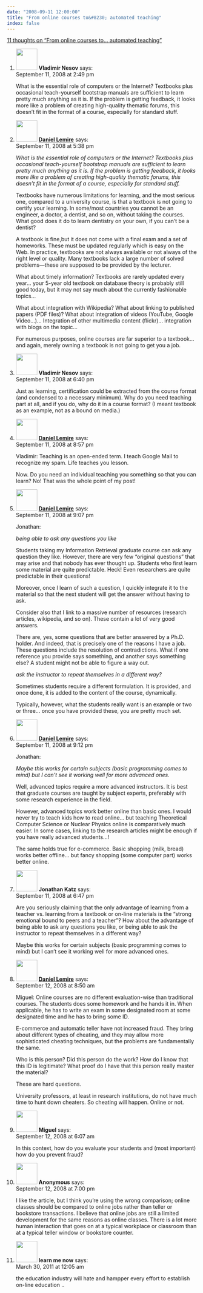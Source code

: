 ```yaml
---
date: "2008-09-11 12:00:00"
title: "From online courses to&#8230; automated teaching"
index: false
---
```


[11 thoughts on &ldquo;From online courses to&#8230; automated teaching&rdquo;](/lemire/blog/2008/09-11-from-online-courses-to-automated-teaching)

<ol class="comment-list">
<li id="comment-50144" class="comment even thread-even depth-1">
<div class="comment-author vcard">
<img alt src="https://secure.gravatar.com/avatar/c6f8e0087234b2359ea596326ddfd62d?s=56&#038;d=mm&#038;r=g" srcset="https://secure.gravatar.com/avatar/c6f8e0087234b2359ea596326ddfd62d?s=112&#038;d=mm&#038;r=g 2x" class="avatar avatar-56 photo" height="56" width="56" decoding="async" /> <b class="fn">Vladimir Nesov</b> <span class="says">says:</span> </div>
<div class="comment-metadata"><time datetime="2008-09-11T14:49:36+00:00">September 11, 2008 at 2:49 pm</time></a> </div>
<div class="comment-content">
<p>What is the essential role of computers or the Internet? Textbooks plus occasional teach-yourself bootstrap manuals are sufficient to learn pretty much anything as it is. If the problem is getting feedback, it looks more like a problem of creating high-quality thematic forums, this doesn&rsquo;t fit in the format of a course, especially for standard stuff.</p>
</div>
</li>
<li id="comment-50145" class="comment odd alt thread-odd thread-alt depth-1">
<div class="comment-author vcard">
<img alt src="https://secure.gravatar.com/avatar/6518c23aacab4c42dd2c5b9b57b79fb5?s=56&#038;d=mm&#038;r=g" srcset="https://secure.gravatar.com/avatar/6518c23aacab4c42dd2c5b9b57b79fb5?s=112&#038;d=mm&#038;r=g 2x" class="avatar avatar-56 photo" height="56" width="56" decoding="async" /> <b class="fn"><a href="https://lemire.me/blog/" class="url" rel="ugc">Daniel Lemire</a></b> <span class="says">says:</span> </div>
<div class="comment-metadata"><time datetime="2008-09-11T17:38:14+00:00">September 11, 2008 at 5:38 pm</time></a> </div>
<div class="comment-content">
<p><i> What is the essential role of computers or the Internet? Textbooks plus occasional teach-yourself bootstrap manuals are sufficient to learn pretty much anything as it is. If the problem is getting feedback, it looks more like a problem of creating high-quality thematic forums, this doesn&rsquo;t fit in the format of a course, especially for standard stuff.<br/>
</i></p>
<p>Textbooks have numerous limitations for learning, and the most serious one, compared to a university course, is that a textbook is not going to certify your learning. In some/most countries you cannot be an engineer, a doctor, a dentist, and so on, without taking the courses. What good does it do to learn dentistry on your own, if you can&rsquo;t be a dentist?</p>
<p>A textbook is fine,but it does not come with a final exam and a set of homeworks. These must be updated regularly which is easy on the Web. In practice, textbooks are not always available or not always of the right level or quality. Many textbooks lack a large number of solved problems&#8212;these are supposed to be provided by the lecturer.</p>
<p>What about timely information? Textbooks are rarely updated every year&#8230; your 5-year old textbook on database theory is probably still good today, but it may not say much about the currently fashionable topics&#8230;</p>
<p>What about integration with Wikipedia? What about linking to published papers (PDF files)? What about integration of videos (YouTube, Google Video&#8230;)&#8230; Integration of other multimedia content (flickr)&#8230; integration with blogs on the topic&#8230;</p>
<p>For numerous purposes, online courses are far superior to a textbook&#8230; and again, merely owning a textbook is not going to get you a job.</p>
</div>
</li>
<li id="comment-50146" class="comment even thread-even depth-1">
<div class="comment-author vcard">
<img alt src="https://secure.gravatar.com/avatar/c6f8e0087234b2359ea596326ddfd62d?s=56&#038;d=mm&#038;r=g" srcset="https://secure.gravatar.com/avatar/c6f8e0087234b2359ea596326ddfd62d?s=112&#038;d=mm&#038;r=g 2x" class="avatar avatar-56 photo" height="56" width="56" loading="lazy" decoding="async" /> <b class="fn">Vladimir Nesov</b> <span class="says">says:</span> </div>
<div class="comment-metadata"><time datetime="2008-09-11T18:40:12+00:00">September 11, 2008 at 6:40 pm</time></a> </div>
<div class="comment-content">
<p>Just as learning, certification could be extracted from the course format (and condensed to a necessary minimum). Why do you need teaching part at all, and if you do, why do it in a course format? (I meant textbook as an example, not as a bound on media.)</p>
</div>
</li>
<li id="comment-50148" class="comment odd alt thread-odd thread-alt depth-1">
<div class="comment-author vcard">
<img alt src="https://secure.gravatar.com/avatar/6518c23aacab4c42dd2c5b9b57b79fb5?s=56&#038;d=mm&#038;r=g" srcset="https://secure.gravatar.com/avatar/6518c23aacab4c42dd2c5b9b57b79fb5?s=112&#038;d=mm&#038;r=g 2x" class="avatar avatar-56 photo" height="56" width="56" loading="lazy" decoding="async" /> <b class="fn"><a href="https://lemire.me/blog/" class="url" rel="ugc">Daniel Lemire</a></b> <span class="says">says:</span> </div>
<div class="comment-metadata"><time datetime="2008-09-11T20:57:39+00:00">September 11, 2008 at 8:57 pm</time></a> </div>
<div class="comment-content">
<p>Vladimir: Teaching is an open-ended term. I teach Google Mail to recognize my spam. Life teaches you lesson.</p>
<p>Now. Do you need an individual teaching you something so that you can learn? No! That was the whole point of my post!</p>
</div>
</li>
<li id="comment-50149" class="comment even thread-even depth-1">
<div class="comment-author vcard">
<img alt src="https://secure.gravatar.com/avatar/6518c23aacab4c42dd2c5b9b57b79fb5?s=56&#038;d=mm&#038;r=g" srcset="https://secure.gravatar.com/avatar/6518c23aacab4c42dd2c5b9b57b79fb5?s=112&#038;d=mm&#038;r=g 2x" class="avatar avatar-56 photo" height="56" width="56" loading="lazy" decoding="async" /> <b class="fn"><a href="https://lemire.me/blog/" class="url" rel="ugc">Daniel Lemire</a></b> <span class="says">says:</span> </div>
<div class="comment-metadata"><time datetime="2008-09-11T21:07:47+00:00">September 11, 2008 at 9:07 pm</time></a> </div>
<div class="comment-content">
<p>Jonathan:</p>
<p><i>being able to ask any questions you like</i></p>
<p>Students taking my Information Retrieval graduate course can ask any question they like. However, there are very few &ldquo;original questions&rdquo; that may arise and that nobody has ever thought up. Students who first learn some material are quite predictable. Heck! Even researchers are quite predictable in their questions! </p>
<p>Moreover, once I learn of such a question, I quickly integrate it to the material so that the next student will get the answer without having to ask.</p>
<p>Consider also that I link to a massive number of resources (research articles, wikipedia, and so on). These contain a lot of very good answers.</p>
<p>There are, yes, some questions that are better answered by a Ph.D. holder. And indeed, that is precisely one of the reasons I have a job. These questions include the resolution of contradictions. What if one reference you provide says something, and another says something else? A student might not be able to figure a way out.</p>
<p><i>ask the instructor to repeat themselves in a different way?</i></p>
<p>Sometimes students require a different formulation. It is provided, and once done, it is added to the content of the course, dynamically.</p>
<p>Typically, however, what the students really want is an example or two or three&#8230; once you have provided these, you are pretty much set.</p>
</div>
</li>
<li id="comment-50150" class="comment odd alt thread-odd thread-alt depth-1">
<div class="comment-author vcard">
<img alt src="https://secure.gravatar.com/avatar/6518c23aacab4c42dd2c5b9b57b79fb5?s=56&#038;d=mm&#038;r=g" srcset="https://secure.gravatar.com/avatar/6518c23aacab4c42dd2c5b9b57b79fb5?s=112&#038;d=mm&#038;r=g 2x" class="avatar avatar-56 photo" height="56" width="56" loading="lazy" decoding="async" /> <b class="fn"><a href="https://lemire.me/blog/" class="url" rel="ugc">Daniel Lemire</a></b> <span class="says">says:</span> </div>
<div class="comment-metadata"><time datetime="2008-09-11T21:12:46+00:00">September 11, 2008 at 9:12 pm</time></a> </div>
<div class="comment-content">
<p>Jonathan:</p>
<p><i>Maybe this works for certain subjects (basic programming comes to mind) but I can&rsquo;t see it working well for more advanced ones.</i></p>
<p>Well, advanced topics require a more advanced instructors. It is best that graduate courses are taught by subject experts, preferably with some research experience in the field.</p>
<p>However, advanced topics work better online than basic ones. I would never try to teach kids how to read online&#8230; but teaching Theoretical Computer Science or Nuclear Physics online is comparatively much easier. In some cases, linking to the research articles might be enough if you have really advanced students&#8230;!</p>
<p>The same holds true for e-commerce. Basic shopping (milk, bread) works better offline&#8230; but fancy shopping (some computer part) works better online.</p>
</div>
</li>
<li id="comment-50147" class="comment even thread-even depth-1">
<div class="comment-author vcard">
<img alt src="https://secure.gravatar.com/avatar/be26bdc1beb58a51b7f69cc173ec322e?s=56&#038;d=mm&#038;r=g" srcset="https://secure.gravatar.com/avatar/be26bdc1beb58a51b7f69cc173ec322e?s=112&#038;d=mm&#038;r=g 2x" class="avatar avatar-56 photo" height="56" width="56" loading="lazy" decoding="async" /> <b class="fn">Jonathan Katz</b> <span class="says">says:</span> </div>
<div class="comment-metadata"><time datetime="2008-09-11T18:47:44+00:00">September 11, 2008 at 6:47 pm</time></a> </div>
<div class="comment-content">
<p>Are you seriously claiming that the only advantage of learning from a teacher vs. learning from a textbook or on-line materials is the &ldquo;strong emotional bound to peers and a teacher&rdquo;? How about the advantage of being able to ask any questions you like, or being able to ask the instructor to repeat themselves in a different way?</p>
<p>Maybe this works for certain subjects (basic programming comes to mind) but I can&rsquo;t see it working well for more advanced ones.</p>
</div>
</li>
<li id="comment-50152" class="comment odd alt thread-odd thread-alt depth-1">
<div class="comment-author vcard">
<img alt src="https://secure.gravatar.com/avatar/6518c23aacab4c42dd2c5b9b57b79fb5?s=56&#038;d=mm&#038;r=g" srcset="https://secure.gravatar.com/avatar/6518c23aacab4c42dd2c5b9b57b79fb5?s=112&#038;d=mm&#038;r=g 2x" class="avatar avatar-56 photo" height="56" width="56" loading="lazy" decoding="async" /> <b class="fn"><a href="https://lemire.me/blog/" class="url" rel="ugc">Daniel Lemire</a></b> <span class="says">says:</span> </div>
<div class="comment-metadata"><time datetime="2008-09-12T08:50:20+00:00">September 12, 2008 at 8:50 am</time></a> </div>
<div class="comment-content">
<p>Miguel: Online courses are no different evaluation-wise than traditional courses. The students does some homework and he hands it in. When applicable, he has to write an exam in some designated room at some designated time and he has to bring some ID.</p>
<p>E-commerce and automatic teller have not increased fraud. They bring about different types of cheating, and they may allow more sophisticated cheating techniques, but the problems are fundamentally the same.</p>
<p>Who is this person? Did this person do the work? How do I know that this ID is legitimate? What proof do I have that this person really master the material?</p>
<p>These are hard questions. </p>
<p>University professors, at least in research institutions, do not have much time to hunt down cheaters. So cheating will happen. Online or not.</p>
</div>
</li>
<li id="comment-50151" class="comment even thread-even depth-1">
<div class="comment-author vcard">
<img alt src="https://secure.gravatar.com/avatar/d10ca8d11301c2f4993ac2279ce4b930?s=56&#038;d=mm&#038;r=g" srcset="https://secure.gravatar.com/avatar/d10ca8d11301c2f4993ac2279ce4b930?s=112&#038;d=mm&#038;r=g 2x" class="avatar avatar-56 photo" height="56" width="56" loading="lazy" decoding="async" /> <b class="fn">Miguel</b> <span class="says">says:</span> </div>
<div class="comment-metadata"><time datetime="2008-09-12T06:07:12+00:00">September 12, 2008 at 6:07 am</time></a> </div>
<div class="comment-content">
<p>In this context, how do you evaluate your students and (most important) how do you prevent fraud?</p>
</div>
</li>
<li id="comment-50153" class="comment odd alt thread-odd thread-alt depth-1">
<div class="comment-author vcard">
<img alt src="https://secure.gravatar.com/avatar/?s=56&#038;d=mm&#038;r=g" srcset="https://secure.gravatar.com/avatar/?s=112&#038;d=mm&#038;r=g 2x" class="avatar avatar-56 photo avatar-default" height="56" width="56" loading="lazy" decoding="async" /> <b class="fn">Anonymous</b> <span class="says">says:</span> </div>
<div class="comment-metadata"><time datetime="2008-09-12T19:00:05+00:00">September 12, 2008 at 7:00 pm</time></a> </div>
<div class="comment-content">
<p>I like the article, but I think you&rsquo;re using the wrong comparison; online classes should be compared to online jobs rather than teller or bookstore transactions. I believe that online jobs are still a limited development for the same reasons as online classes. There is a lot more human interaction that goes on at a typical workplace or classroom than at a typical teller window or bookstore counter.</p>
</div>
</li>
<li id="comment-54320" class="comment even thread-even depth-1">
<div class="comment-author vcard">
<img alt src="https://secure.gravatar.com/avatar/628a95aef88f18674aca263bfdf217c3?s=56&#038;d=mm&#038;r=g" srcset="https://secure.gravatar.com/avatar/628a95aef88f18674aca263bfdf217c3?s=112&#038;d=mm&#038;r=g 2x" class="avatar avatar-56 photo" height="56" width="56" loading="lazy" decoding="async" /> <b class="fn">learn me now</b> <span class="says">says:</span> </div>
<div class="comment-metadata"><time datetime="2011-03-30T00:05:18+00:00">March 30, 2011 at 12:05 am</time></a> </div>
<div class="comment-content">
<p>the education industry will hate and hampper every effort to establish on-line education ..</p>
</div>
</li>
</ol>
